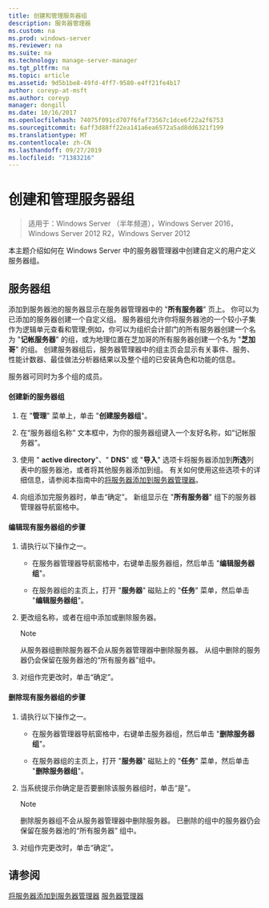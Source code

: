 ```yaml
---
title: 创建和管理服务器组
description: 服务器管理器
ms.custom: na
ms.prod: windows-server
ms.reviewer: na
ms.suite: na
ms.technology: manage-server-manager
ms.tgt_pltfrm: na
ms.topic: article
ms.assetid: 9d5b1be8-49fd-4ff7-9580-e4ff21fe4b17
author: coreyp-at-msft
ms.author: coreyp
manager: dongill
ms.date: 10/16/2017
ms.openlocfilehash: 74075f091cd707f6faf73567c1dce6f22a2f6753
ms.sourcegitcommit: 6aff3d88ff22ea141a6ea6572a5ad8dd6321f199
ms.translationtype: MT
ms.contentlocale: zh-CN
ms.lasthandoff: 09/27/2019
ms.locfileid: "71383216"
---
```

# <a name="create-and-manage-server-groups"></a>创建和管理服务器组

>适用于：Windows Server （半年频道），Windows Server 2016，Windows Server 2012 R2，Windows Server 2012

本主题介绍如何在 Windows Server 中的服务器管理器中创建自定义的用户定义服务器组。

## <a name="BKMK_groups"></a>服务器组
添加到服务器池的服务器显示在服务器管理器中的 "**所有服务器**" 页上。 你可以为已添加的服务器创建一个自定义组。 服务器组允许你将服务器池的一个较小子集作为逻辑单元查看和管理;例如，你可以为组织会计部门的所有服务器创建一个名为 "**记帐服务器**" 的组，或为地理位置在芝加哥的所有服务器创建一个名为 "**芝加哥**" 的组。 创建服务器组后，服务器管理器中的组主页会显示有关事件、服务、性能计数器、最佳做法分析器结果以及整个组的已安装角色和功能的信息。

服务器可同时为多个组的成员。

#### <a name="to-create-a-new-server-group"></a>创建新的服务器组

1.  在 "**管理**" 菜单上，单击 "**创建服务器组**"。

2.  在“服务器组名称” 文本框中，为你的服务器组键入一个友好名称，如“记帐服务器”。

3.  使用 " **active directory**"、" **DNS**" 或 "**导入**" 选项卡将服务器添加到**所选**列表中的服务器池，或者将其他服务器添加到组。 有关如何使用这些选项卡的详细信息，请参阅本指南中的[将服务器添加到服务器管理器](add-servers-to-server-manager.md)。

4.  向组添加完服务器时，单击“确定”。 新组显示在 "**所有服务器**" 组下的服务器管理器导航窗格中。

#### <a name="to-edit-an-existing-server-group"></a>编辑现有服务器组的步骤

1.  请执行以下操作之一。

    -   在服务器管理器导航窗格中，右键单击服务器组，然后单击 "**编辑服务器组**"。

    -   在服务器组的主页上，打开 "**服务器**" 磁贴上的 "**任务**" 菜单，然后单击 "**编辑服务器组**"。

2.  更改组名称，或者在组中添加或删除服务器。

    > [!NOTE]
    > 从服务器组删除服务器不会从服务器管理器中删除服务器。 从组中删除的服务器仍会保留在服务器池的“所有服务器”组中。

3.  对组作完更改时，单击“确定”。

#### <a name="to-delete-an-existing-server-group"></a>删除现有服务器组的步骤

1.  请执行以下操作之一。

    -   在服务器管理器导航窗格中，右键单击服务器组，然后单击 "**删除服务器组**"。

    -   在服务器组的主页上，打开 "**服务器**" 磁贴上的 "**任务**" 菜单，然后单击 "**删除服务器组**"。

2.  当系统提示你确定是否要删除该服务器组时，单击“是”。

    > [!NOTE]
    > 删除服务器组不会从服务器管理器中删除服务器。 已删除的组中的服务器仍会保留在服务器池的“所有服务器” 组中。

3.  对组作完更改时，单击“确定”。

## <a name="see-also"></a>请参阅
[将服务器添加到服务器管理器](add-servers-to-server-manager.md)
[服务器管理器](server-manager.md)




